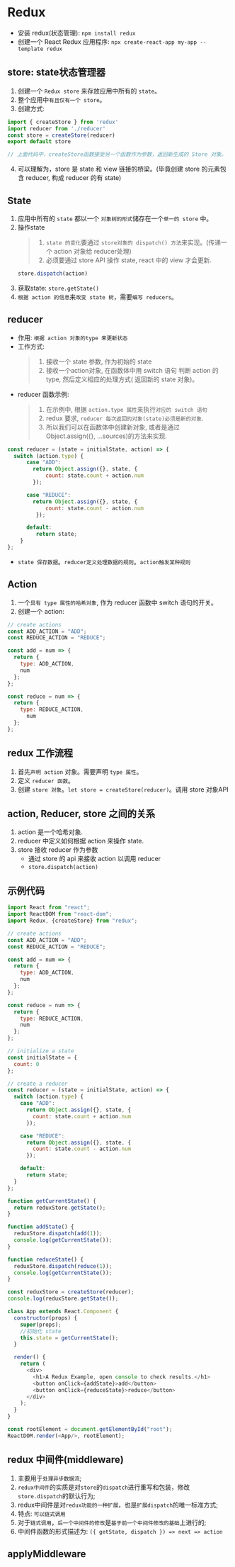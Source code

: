 # Redux
* 安装 redux(状态管理):  `npm install redux`
* 创建一个 React Redux 应用程序: `npx create-react-app my-app --template redux`


## store: state状态管理器
1. 创建一个 `Redux store` 来存放应用中所有的 `state`。
2. 整个应用中`有且仅有一个 store`。
3. 创建方式:
``` javascript
import { createStore } from 'redux'
import reducer from './reducer'
const store = createStore(reducer)
export default store

// 上面代码中，createStore函数接受另一个函数作为参数，返回新生成的 Store 对象。
```
4. 可以理解为，store 是 state 和 view 链接的桥梁。(毕竟创建 store 的元素包含 reducer, 构成 reducer 的有 state)


## State
1. 应用中所有的 `state` 都以一个 `对象树的形式`储存在一个`单一的 store` 中。
2. 操作state
    > 1. `state 的变化`要通过 `store对象的 dispatch() 方法`来实现。(传递一个 action 对象给 reducer处理)
    > 2. 必须要通过 store API 操作 state, react 中的 view 才会更新.
    ```javascript
    store.dispatch(action)
    ```
3. 获取state: `store.getState()`
4. `根据 action 的信息`来`改变 state 树`，需要`编写 reducers`。


## reducer
* 作用: `根据 action 对象的type 来更新状态`
* 工作方式: 
    > 1. 接收一个 state 参数, 作为初始的 state
    > 2. 接收一个action对象, 在函数体中用 switch 语句 判断 action 的type, 然后定义相应的处理方式( 返回新的 state 对象)。
* reducer 函数示例:
    > 1. 在示例中, 根据 `action.type 属性`来执行`对应的 switch 语句`
    > 2. redux 要求, `reducer 每次返回的对象(state)必须是新的对象`.
    > 3. 所以我们可以在函数体中创建新对象, 或者是通过 Object.assign({}, ...sources)的方法来实现.
```javascript
const reducer = (state = initialState, action) => {
  switch (action.type) { 
      case "ADD": 
        return Object.assign({}, state, { 
            count: state.count + action.num 
        }); 

      case "REDUCE": 
        return Object.assign({}, state, { 
            count: state.count - action.num 
         }); 

      default: 
         return state;
    }
};
```
* `state 保存数据`。`reducer定义处理数据的规则`。`action触发某种规则`


## Action
1. 一个`具有 type 属性的哈希对象`, 作为 reducer 函数中 switch 语句的开关。
2. 创建一个 action: 
```javascript
// create actions
const ADD_ACTION = "ADD";
const REDUCE_ACTION = "REDUCE";

const add = num => {
  return {
    type: ADD_ACTION,
    num
  };
};

const reduce = num => {
  return {
    type: REDUCE_ACTION,
      num
  };
}; 
```

## redux 工作流程
1. 首先`声明 action` 对象。需要声明 `type 属性`。
2. 定义 `reducer 函数`。
3. 创建 `store 对象`。`let store = createStore(reducer)`。调用 store 对象API


## action, Reducer, store 之间的关系
1. action 是一个哈希对象.
2. reducer 中定义如何根据 action 来操作 state.
3. store 接收 reducer 作为参数
   * 通过 store 的 api 来接收 action 以调用 reducer
   * ```store.dispatch(action)```


## 示例代码
```javascript
import React from "react";
import ReactDOM from "react-dom";
import Redux, {createStore} from "redux";

// create actions
const ADD_ACTION = "ADD";
const REDUCE_ACTION = "REDUCE";

const add = num => {
  return {
    type: ADD_ACTION,
    num
  };
};

const reduce = num => {
  return {
    type: REDUCE_ACTION,
    num
  };
};

// initialize a state
const initialState = {
  count: 0
};

// create a reducer
const reducer = (state = initialState, action) => {
  switch (action.type) {
    case "ADD":
      return Object.assign({}, state, {
        count: state.count + action.num
      });

    case "REDUCE":
      return Object.assign({}, state, {
        count: state.count - action.num
      });

    default:
      return state;
  }
};

function getCurrentState() {
  return reduxStore.getState();
}

function addState() {
  reduxStore.dispatch(add(1));
  console.log(getCurrentState());
}

function reduceState() {
  reduxStore.dispatch(reduce(1));
  console.log(getCurrentState());
}

const reduxStore = createStore(reducer);
console.log(reduxStore.getState());

class App extends React.Component {
  constructor(props) {
    super(props);
    //初始化 state
    this.state = getCurrentState();
  }

  render() {
    return (
      <div>
        <h1>A Redux Example, open console to check results.</h1>
        <button onClick={addState}>add</button>
        <button onClick={reduceState}>reduce</button>
      </div>
    );
  }
}

const rootElement = document.getElementById("root");
ReactDOM.render(<App/>, rootElement);
```


## redux 中间件(middleware)
1. 主要用于`处理异步数据流`;
2. `redux中间件`的实质是对`store`的`dispatch`进行重写和包装，修改`store.dispatch`的默认行为;
3. redux中间件是对`redux功能的一种扩展`，也是`扩展dispatch`的唯一标准方式;
4. 特点: `可以链式调用`
5. 对于`链式调用`，`后一个中间件的修改`是`基于前一个中间件修改的基础`上进行的;
6. 中间件函数的形式描述为: `({ getState, dispatch }) => next => action`


## applyMiddleware
